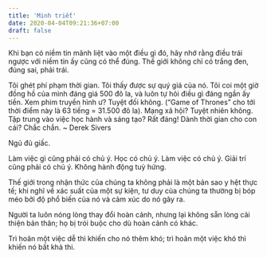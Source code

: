 ```yaml
---
title: 'Minh triết'
date: 2020-04-04T09:21:36+07:00
draft: false
---
```


Khi bạn có niềm tin mãnh liệt vào một điều gì đó, hãy nhớ rằng điều trái ngược với niềm tin ấy cũng có thể đúng. Thế giới không chỉ có trắng đen, đúng sai, phải trái.

Tôi ghét phí phạm thời gian. Tôi thấy được sự quý giá của nó. Tôi coi một giờ đồng hồ của mình đáng giá 500 đô la, và luôn tự hỏi điều gì đáng ngần ấy tiền. Xem phim truyền hình ư? Tuyệt đối không. (“Game of Thrones” cho tới thời điểm này là 63 tiếng = 31.500 đô la). Mạng xã hội? Tuyệt nhiên không. Tập trung vào việc học hành và sáng tạo? Rất đáng! Dành thời gian cho con cái? Chắc chắn. ~ Derek Sivers

Ngủ đủ giấc.

Làm việc gì cũng phải có chủ ý. Học có chủ ý. Làm việc có chủ ý. Giải trí cũng phải có chủ ý. Không hành động tuỳ hứng.

Thế giới trong nhận thức của chúng ta không phải là một bản sao y hệt thực tế; khi nghĩ về xác suất của một sự kiện, tư duy của chúng ta thường bị bóp méo bởi độ phổ biến của nó và cảm xúc do nó gây ra.

Người ta luôn nóng lòng thay đổi hoàn cảnh, nhưng lại không sẵn lòng cải thiện bản thân; họ bị trói buộc cho dù hoàn cảnh có khác.

Trì hoãn một việc dễ thì khiến cho nó thêm khó; trì hoãn một việc khó thì khiến nó bất khả thi.
